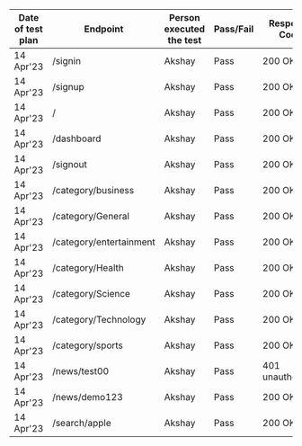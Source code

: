  <p> 
   
 | Date of test plan | Endpoint | Person executed the test | Pass/Fail | Response Code |
| --- | --- | --- | --- | --- |
| 14 Apr'23 | /signin | Akshay | Pass | 200 OK |
| 14 Apr'23 | /signup | Akshay | Pass | 200 OK|
| 14 Apr'23  | / | Akshay | Pass | 200 OK|
| 14 Apr'23 | /dashboard | Akshay | Pass | 200 OK|
| 14 Apr'23  | /signout | Akshay | Pass | 200 OK|
| 14 Apr'23 | /category/business | Akshay | Pass | 200 OK|
| 14 Apr'23 | /category/General | Akshay | Pass | 200 OK|
| 14 Apr'23 | /category/entertainment | Akshay | Pass | 200 OK|
| 14 Apr'23 | /category/Health | Akshay | Pass | 200 OK|
| 14 Apr'23 | /category/Science | Akshay | Pass | 200 OK|
| 14 Apr'23 | /category/Technology | Akshay | Pass | 200 OK|
| 14 Apr'23 | /category/sports | Akshay | Pass | 200 OK|
| 14 Apr'23 | /news/test00 | Akshay | Pass | 401 unauthorized|
| 14 Apr'23  | /news/demo123 | Akshay | Pass | 200 OK|
| 14 Apr'23  | /search/apple | Akshay | Pass | 200 OK|

   
   
 </p>
